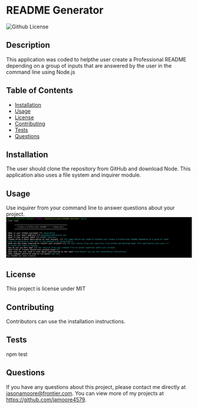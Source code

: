 # README Generator
  ![Github License](http://img.shields.io/badge/license-MIT-blue.svg)
  

  ## Description
  This application was coded to helpthe user create a Professional README depending on a group of inputs that are answered by the user in the command line using Node.js

  ## Table of Contents
  * [Installation](#installation)
  * [Usage](#usage)
  * [License](#license)
  * [Contributing](#contributing)
  * [Tests](#tests)
  * [Questions](#questions)
  
  ## Installation
  The user should clone the repository from GitHub and download Node. This application also uses a file system and inquirer module.

  ## Usage
  Use inquirer from your command line to answer questions about your project.
  <img src="./utils/Node_Inputs.JPG">

  ## License
  This project is license under MIT

  ## Contributing
  Contributors can use the installation instructions.

  ## Tests
  npm test

  ## Questions
  If you have any questions about this project, please contact me directly at jasonamoore@frontier.com. You can view more of my projects at https://github.com/jamoore4579.
  